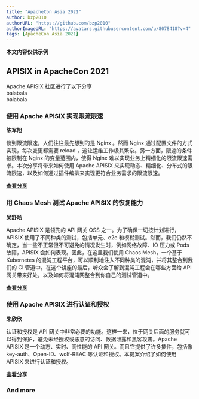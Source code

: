 ```yaml
---
title: "ApacheCon Asia 2021"
author: bzp2010
authorURL: "https://github.com/bzp2010"
authorImageURL: "https://avatars.githubusercontent.com/u/8078418?v=4"
tags: [ApacheCon Asia 2021]
---
```


**本文内容仅供示例**

## APISIX in ApacheCon 2021
Apache APISIX 社区进行了以下分享  
balabala  
balabala

### 使用 Apache APISIX 实现限流限速
**陈军旭**

谈到限流限速，人们往往最先想到的是 Nginx 。然而 Nginx 通过配置文件的方式实现，每次变更都需要 reload ，这让运维工作极其繁杂。另一方面，限速的条件被限制在 Nginx 的变量范围内，使得 Nginx 难以实现业务上精细化的限流限速需求。本次分享将带来如何使用 Apache APISIX 来实现动态、精细化、分布式的限流限速，以及如何通过插件编排来实现更符合业务需求的限流限速。

[**查看分享**](/articles/2021/08/19/Speed-Limiting-With-Apache-APISIX)

### 用 Chaos Mesh 测试 Apache APISIX 的恢复能力
**吴舒旸**

Apache APISIX 是领先的 API 网关 OSS 之一。为了确保一切按计划进行，APISIX 使用了不同种类的测试，包括单元、e2e 和模糊测试。然而，我们仍然不确定，当一些不正常但不可避免的情况发生时，例如网络故障、IO 压力或 Pods 故障，APISIX 会如何表现。因此，在这里我们使用 Chaos Mesh，一个基于 Kubernetes 的混沌工程平台，可以顺利地注入不同种类的混沌，并将其整合到我们的 CI 管道中。在这个讲座的最后，听众会了解到混沌工程会在哪些方面给 API 网关带来好处，以及如何将混沌网整合到你自己的测试管道中。

[**查看分享**](/articles/2021/08/19/Test-Apache-APISIX-Resilience-With-Chaos-Mesh)

### 使用 Apache APISIX 进行认证和授权
**朱欣欣**

认证和授权是 API 网关中非常必要的功能。这样一来，位于网关后面的服务就可以得到保护，避免未经授权或恶意的访问、数据泄露和黑客攻击。Apache APISIX 是一个动态、实时、高性能的 API 网关。而且它提供了许多插件，包括像 key-auth、Open-ID、wolf-RBAC 等认证和授权。本提案介绍了如何使用 APISIX 来进行认证和授权。

[**查看分享**](/articles/2021/08/19/Using-Apache-APISIX-To-Do-Authentication-and-Authorization)

### And more
